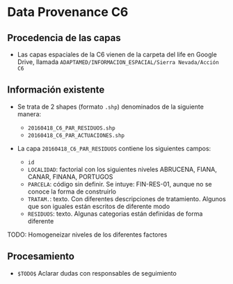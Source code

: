 # Data Provenance C6

## Procedencia de las capas

* Las capas espaciales de la C6 vienen de la carpeta del life en Google Drive, llamada `ADAPTAMED/INFORMACION_ESPACIAL/Sierra Nevada/Acción C6`

## Información existente 

* Se trata de 2 shapes (formato `.shp`) denominados de la siguiente manera: 

  * `20160418_C6_PAR_RESIDUOS.shp` 
  * `20160418_C6_PAR_ACTUACIONES.shp`

* La capa `20160418_C6_PAR_RESIDUOS` contiene los siguientes campos: 

  * `id`
  * `LOCALIDAD`: factorial con los siguientes niveles ABRUCENA, FIANA, CANAR, FINANA, PORTUGOS 
  * `PARCELA`: código sin definir. Se intuye: FIN-RES-01, aunque no se conoce la forma de construirlo
  * `TRATAM.`: texto. Con diferentes descripciones de tratamiento. Algunos que son iguales están escritos de diferente modo
  * `RESIDUOS`: texto. Algunas categorias están definidas de forma diferente
  
TODO: Homogeneizar niveles de los diferentes factores 

## Procesamiento 

* `$TODO$` Aclarar dudas con responsables de seguimiento 

